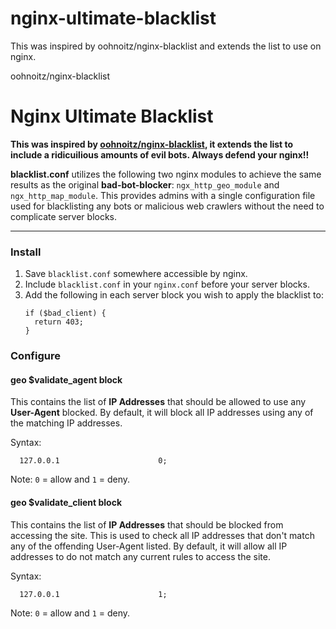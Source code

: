 # nginx-ultimate-blacklist
This was inspired by oohnoitz/nginx-blacklist and extends the list to use on nginx.

oohnoitz/nginx-blacklist

# Nginx Ultimate Blacklist
**This was inspired by [oohnoitz/nginx-blacklist](https://github.com/oohnoitz/nginx-blacklist), it extends the list to include a ridicuilious amounts of evil bots. Always defend your nginx!!**

**blacklist.conf** utilizes the following two nginx modules to achieve the same results as the original **bad-bot-blocker**: `ngx_http_geo_module` and `ngx_http_map_module`. This provides admins with a single configuration file used for blacklisting any bots or malicious web crawlers without the need to complicate server blocks.

----

### Install
1. Save `blacklist.conf` somewhere accessible by nginx.
2. Include `blacklist.conf` in your `nginx.conf` before your server blocks.
3. Add the following in each server block you wish to apply the blacklist to:
    ```
    if ($bad_client) {
      return 403;
    }
    ```

### Configure

#### geo $validate_agent block
This contains the list of **IP Addresses** that should be allowed to use any **User-Agent** blocked. By default, it will block all IP addresses using any of the matching IP addresses.

Syntax:
```
  127.0.0.1                      0; 
```
Note: `0` = allow and `1` = deny.


#### geo $validate_client block
This contains the list of **IP Addresses** that should be blocked from accessing the site. This is used to check all IP addresses that don't match any of the offending User-Agent listed. By default, it will allow all IP addresses to do not match any current rules to access the site.

Syntax:
```
  127.0.0.1                      1;
```
Note: `0` = allow and `1` = deny.
